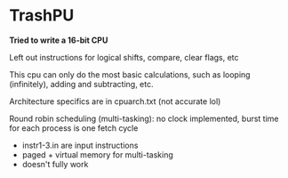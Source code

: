 # TrashPU

**Tried to write a 16-bit CPU**

Left out instructions for logical shifts, compare, clear flags, etc

This cpu can only do the most basic calculations, such as looping (infinitely), adding and subtracting, etc.

Architecture specifics are in cpuarch.txt (not accurate lol)

Round robin scheduling (multi-tasking): no clock implemented, burst time for each process is one fetch cycle
- instr1-3.in are input instructions
- paged + virtual memory for multi-tasking
- doesn't fully work
